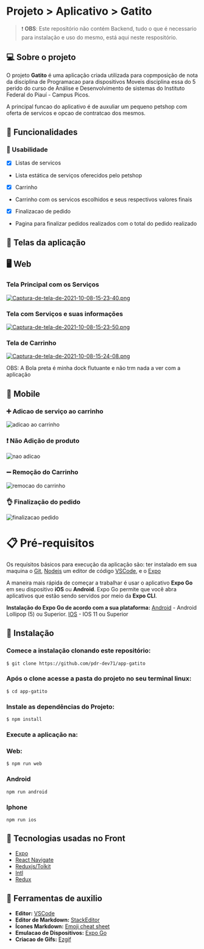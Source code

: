 # Projeto > Aplicativo > Gatito

> :heavy_exclamation_mark: **OBS**: Este repositório não contém Backend, tudo o que é necessario para instalação e uso do mesmo, está aqui neste respositório.

## :computer: Sobre o projeto <a name="sobre"></a>
O projeto **Gatito** é uma aplicação criada utilizada para copmposição de nota da disciplina de Programacao para dispositivos Moveis disciplina essa do  5 perido do curso de Análise e Desenvolvimento de sistemas do Instituto Federal do Piauí - Campus Picos.

A principal funcao do aplicativo é de auxuliar um pequeno petshop com oferta de servicos e opcao de contratcao dos mesmos.

## :paperclip: Funcionalidades <a name="func"></a>

### :closed_lock_with_key: Usabilidade
- [x] Listas de servicos
- Lista estática de serviços oferecidos pelo petshop
- [x] Carrinho
- Carrinho com os servicos escolhidos e seus respectivos valores finais
- [x] Finalizacao de pedido
- Pagina para finalizar pedidos realizados com o total do pedido realizado

## :art: Telas da aplicação <a name="layout"></a>

## :desktop_computer: Web

### Tela Principal com os Serviços
[![Captura-de-tela-de-2021-10-08-15-23-40.png](https://i.postimg.cc/FK13PjxK/Captura-de-tela-de-2021-10-08-15-23-40.png)](https://postimg.cc/5HdXyQTc)


### Tela com Serviços e suas informações
[![Captura-de-tela-de-2021-10-08-15-23-50.png](https://i.postimg.cc/kGw53HJP/Captura-de-tela-de-2021-10-08-15-23-50.png)](https://postimg.cc/ZvBm6Vvw)


### Tela de Carrinho
[![Captura-de-tela-de-2021-10-08-15-24-08.png](https://i.postimg.cc/yYd13v6W/Captura-de-tela-de-2021-10-08-15-24-08.png)](https://postimg.cc/NL3qW8Hw)

OBS: A Bola preta é minha dock flutuante e não trm nada a ver com a aplicação

## :iphone: Mobile

### :heavy_plus_sign: Adicao de serviço ao carrinho
![adicao ao carrinho](https://user-images.githubusercontent.com/53342708/136626286-1c22a360-1034-4e46-9052-8725b5799266.gif)


### :exclamation: Não Adição de produto
![nao adicao](https://user-images.githubusercontent.com/53342708/136626485-88ec723a-d193-42bb-bc08-e64ed09f951c.gif)


### :heavy_minus_sign: Remoção do Carrinho
![remocao do carrinho](https://user-images.githubusercontent.com/53342708/136626577-0bac982d-616b-4961-befa-c4cc0bef90aa.gif)


### :ok_hand: Finalização do pedido
![finalizacao pedido](https://user-images.githubusercontent.com/53342708/136626706-6aba8b95-b2ae-41ec-87e0-d6bc5a537dc5.gif)

# :clipboard: Pré-requisitos <a name="prerequisitos"></a>
Os requísitos básicos para execução da aplicação são: ter instalado em sua maquina o [Git](https://git-scm.com/), [Nodejs](https://nodejs.org/en/) um editor de código [VSCode](https://code.visualstudio.com/download), e o [Expo](https://docs.expo.dev/get-started/installation/)


A maneira mais rápida de começar a trabalhar é usar o aplicativo **Expo Go** em seu dispositivo **iOS** ou **Android**. Expo Go permite que você abra aplicativos que estão sendo servidos por meio da **Expo CLI**.

**Instalação do Expo Go de acordo com a sua plataforma:**
[Android](https://play.google.com/store/apps/details?id=host.exp.exponent) - Android Lollipop (5) ou Superior.
[IOS](https://search.itunes.apple.com/WebObjects/MZContentLink.woa/wa/link?path=apps%2fexponent) - IOS 11 ou Superior


## :hammer:  Instalação <a name="instalacao"></a>

### Comece a instalação clonando este repositório:
```
$ git clone https://github.com/pdr-dev71/app-gatito
```

### Após o clone acesse a pasta do projeto no seu terminal linux:
```
$ cd app-gatito
```

### Instale as dependências do Projeto:
```
$ npm install
```

### Execute a aplicação na:

### Web:
```
$ npm run web
```
### Android
```
npm run android
```
### Iphone
```
npm run ios
```


## :wrench: Tecnologias usadas no Front <a name="tecnologias"></a>
- [Expo](https://docs.expo.dev/#quick-start)
- [React Navigate](https://reactnavigation.org/docs/getting-started#installation)
- [Reduxjs/Tolkit](https://redux-toolkit.js.org/introduction/getting-started#installation)
- [Intl](https://www.npmjs.com/package/intl#getting-started)
- [Redux](https://redux.js.org/introduction/getting-started#installation)


## :straight_ruler: Ferramentas de auxilio <a name="ferramentas"></a>
- **Editor:** [VSCode](https://code.visualstudio.com/download)
- **Editor de Markdown:** [StackEditor](https://stackedit.io)
- **Ícones Markdown:** [Emoji cheat sheet](https://github.com/ikatyang/emoji-cheat-sheet)
- **Emulacao de Dispositivos:** [Expo Go](https://expo.dev/client)
- **Criacao de Gifs:** [Ezgif](https://ezgif.com/video-to-gif)
